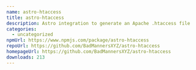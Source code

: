 ```yaml
---
name: astro-htaccess
title: astro-htaccess
description: Astro integration to generate an Apache .htaccess file
categories:
  - uncategorized
npmUrl: https://www.npmjs.com/package/astro-htaccess
repoUrl: https://github.com/BadMannersXYZ/astro-htaccess
homepageUrl: https://github.com/BadMannersXYZ/astro-htaccess
downloads: 213
---
```

